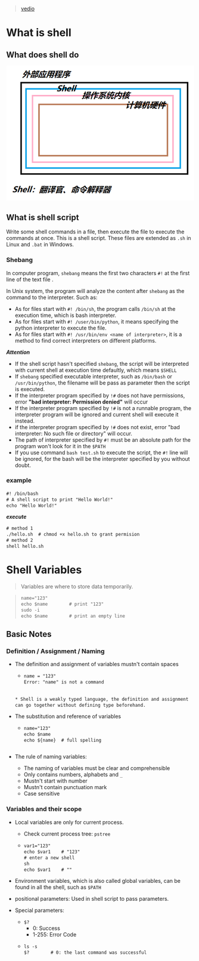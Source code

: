 > [vedio](https://www.bilibili.com/video/BV1Aa411e7Rg)

# What is shell

## What does shell do

![What_is_shell](README.assets/What_is_shell.png)



## What is shell script

Write some shell commands in a file, then execute the file to execute the commands at once. This is a shell script. These files are extended as `.sh` in Linux and `.bat` in Windows.

### Shebang

In computer program, `shebang` means the first two characters `#!` at the first line of the text file .

In Unix system, the program will analyze the content after `shebang` as the command to the interpreter. Such as:

*	As for files start with `#! /bin/sh`, the program calls `/bin/sh` at the execution time, which is bash interpreter.
*	As for files start with `#! /user/bin/python`, it means specifying the python interpreter to execute the file.
*	As for files start with `#! /usr/bin/env <name of interpreter>`, it is a method to find correct interpreters on different platforms.

***Attention***

* If the shell script hasn't specified `shebang`, the script will be interpreted with current shell at execution time defaultly, which means `$SHELL`
* If `shebang` specified executable interpreter, such as `/bin/bash` or `/usr/bin/python`, the filename will be pass as parameter then the script is executed.
* If the interpreter program specified by `!#` does not have permissions, error **"bad interpreter: Permission denied"** will occur
* If the interpreter program specified by `!#` is not a runnable program, the interpreter program will be ignored and current shell will execute it instead.
* if the interpreter program specified by `!#` does not exist, error "bad interpreter: No such file or directory" will occur.
* The path of interpreter specified by `#!` must be an absolute path for the program won't look for it in the `$PATH`
* If you use command `bash test.sh` to execute the script, the `#!` line will be ignored, for the bash will be the interpreter specified by you without doubt.

### example

```shell
#! /bin/bash
# A shell script to print "Hello World!"
echo "Hello World!"
```

***execute***
```shell
# method 1
./hello.sh	# chmod +x hello.sh to grant permision
# method 2
shell hello.sh
```

# Shell Variables

> Variables are where to store data temporarily.

> ```shell
> name="123"
> echo $name		# print "123"
> sudo -i
> echo $name		# print an empty line
> ```

## Basic Notes

### Definition / Assignment / Naming

* The definition and assignment of variables mustn't contain spaces
	* ```shell
	  name = "123"
	  Error: "name" is not a command
	```
	
	* Shell is a weakly typed language, the definition and assignment can go together without defining type beforehand.
* The substitution and reference of variables
	* ```shell
	  name="123"
	  echo $name
	  echo ${name}	# full spelling
	```
* The rule of naming variables:

	* The naming of variables must be clear and comprehensible 
	* Only contains numbers, alphabets and `_`
	* Mustn't start with number
	* Mustn't contain punctuation mark
	* Case sensitive


### Variables and their scope

* Local variables are only for current process.

	* Check current process tree: `pstree`
	* ```shell
	  var1="123"
	  echo $var1	# "123"
	  # enter a new shell
	  sh
	  echo $var1	# ""
	  ```
* Environment variables, which is also called global variables, can be found in all the shell, such as `$PATH`
* positional parameters: Used in shell script to pass parameters.
* Special parameters:

	* `$?`
		* 0: Success
		* 1-255: Error Code
	* ```shell
	  ls -s
	  $?		# 0: the last command was successful
	  ```

